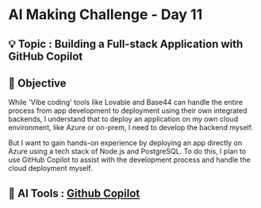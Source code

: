 # AI Making Challenge - Day 11

## 💡 Topic : Building a Full-stack Application with GitHub Copilot

## 🎯 Objective
While 'Vibe coding' tools like Lovable and Base44 can handle the entire process from app development to deployment using their own integrated backends, I understand that to deploy an application on my own cloud environment, like Azure or on-prem, I need to develop the backend myself.

But I want to gain hands-on experience by deploying an app directly on Azure using a tech stack of Node.js and PostgreSQL. To do this, I plan to use GitHub Copilot to assist with the development process and handle the cloud deployment myself.

## 🤖 AI Tools : [Github Copilot]()
